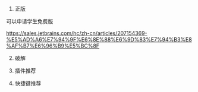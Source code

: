 

1. 正版

可以申请学生免费版

https://sales.jetbrains.com/hc/zh-cn/articles/207154369-%E5%AD%A6%E7%94%9F%E6%8E%88%E6%9D%83%E7%94%B3%E8%AF%B7%E6%96%B9%E5%BC%8F



2. 破解





3. 插件推荐







4. 快捷键推荐



